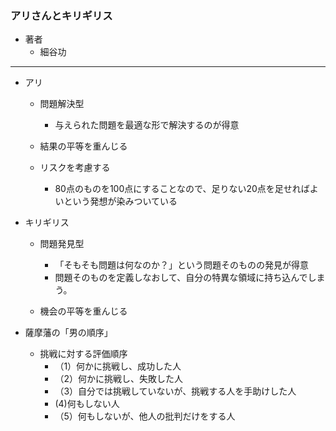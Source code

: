 ### アリさんとキリギリス

- 著者
    - 細谷功

------
- アリ
    - 問題解決型
        - 与えられた問題を最適な形で解決するのが得意
    
    - 結果の平等を重んじる
    
    - リスクを考慮する
        - 80点のものを100点にすることなので、足りない20点を足せればよいという発想が染みついている
        
        


- キリギリス
    - 問題発見型　
        - 「そもそも問題は何なのか？」という問題そのものの発見が得意
        - 問題そのものを定義しなおして、自分の特異な領域に持ち込んでしまう。

    - 機会の平等を重んじる


- 薩摩藩の「男の順序」
    - 挑戦に対する評価順序
        - （1）何かに挑戦し、成功した人
        - （2）何かに挑戦し、失敗した人
        - （3）自分では挑戦していないが、挑戦する人を手助けした人
        - (4)何もしない人
        - （5）何もしないが、他人の批判だけをする人

